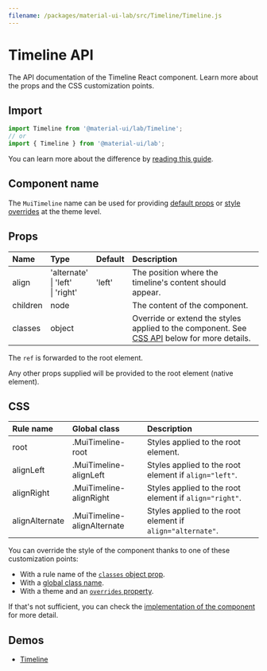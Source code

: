 ```yaml
---
filename: /packages/material-ui-lab/src/Timeline/Timeline.js
---
```


<!--- This documentation is automatically generated, do not try to edit it. -->

# Timeline API

<p class="description">The API documentation of the Timeline React component. Learn more about the props and the CSS customization points.</p>

## Import

```js
import Timeline from '@material-ui/lab/Timeline';
// or
import { Timeline } from '@material-ui/lab';
```

You can learn more about the difference by [reading this guide](/guides/minimizing-bundle-size/).



## Component name

The `MuiTimeline` name can be used for providing [default props](/customization/globals/#default-props) or [style overrides](/customization/globals/#css) at the theme level.

## Props

| Name | Type | Default | Description |
|:-----|:-----|:--------|:------------|
| <span class="prop-name">align</span> | <span class="prop-type">'alternate'<br>&#124;&nbsp;'left'<br>&#124;&nbsp;'right'</span> | <span class="prop-default">'left'</span> | The position where the timeline's content should appear. |
| <span class="prop-name">children</span> | <span class="prop-type">node</span> |  | The content of the component. |
| <span class="prop-name">classes</span> | <span class="prop-type">object</span> |  | Override or extend the styles applied to the component. See [CSS API](#css) below for more details. |

The `ref` is forwarded to the root element.

Any other props supplied will be provided to the root element (native element).

## CSS

| Rule name | Global class | Description |
|:-----|:-------------|:------------|
| <span class="prop-name">root</span> | <span class="prop-name">.MuiTimeline-root</span> | Styles applied to the root element.
| <span class="prop-name">alignLeft</span> | <span class="prop-name">.MuiTimeline-alignLeft</span> | Styles applied to the root element if `align="left"`.
| <span class="prop-name">alignRight</span> | <span class="prop-name">.MuiTimeline-alignRight</span> | Styles applied to the root element if `align="right"`.
| <span class="prop-name">alignAlternate</span> | <span class="prop-name">.MuiTimeline-alignAlternate</span> | Styles applied to the root element if `align="alternate"`.

You can override the style of the component thanks to one of these customization points:

- With a rule name of the [`classes` object prop](/customization/components/#overriding-styles-with-classes).
- With a [global class name](/customization/components/#overriding-styles-with-global-class-names).
- With a theme and an [`overrides` property](/customization/globals/#css).

If that's not sufficient, you can check the [implementation of the component](https://github.com/mui-org/material-ui/blob/next/packages/material-ui-lab/src/Timeline/Timeline.js) for more detail.

## Demos

- [Timeline](/components/timeline/)

